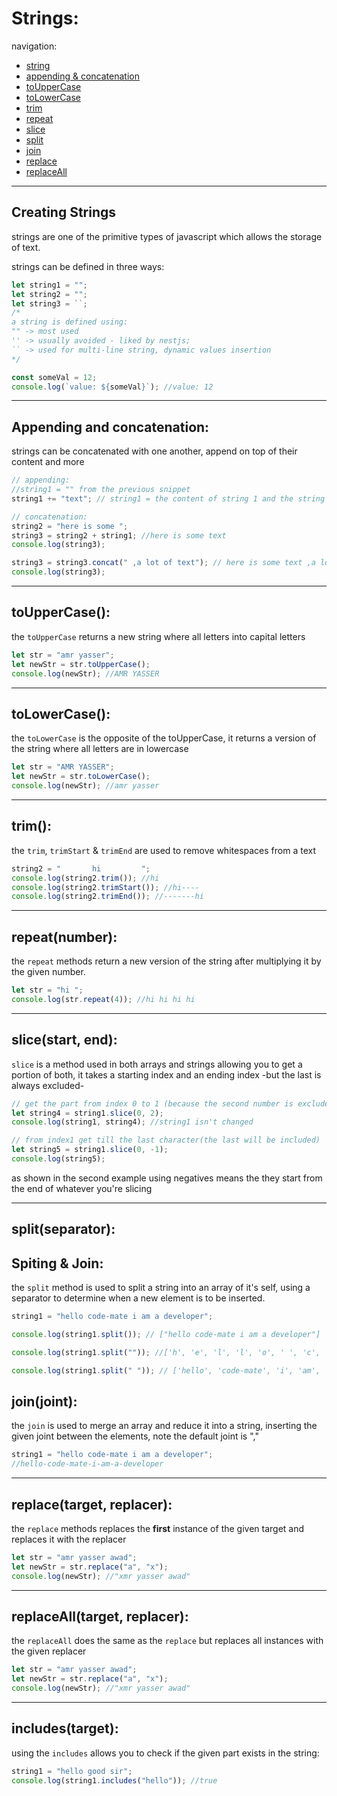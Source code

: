 <!-- @format -->

# Strings:

navigation:

- [string](#creating-strings)
- [appending & concatenation](#appending-and-concatenation)
- [toUpperCase](#touppercase)
- [toLowerCase](#tolowercase)
- [trim](#trim)
- [repeat](#repeatnumber)
- [slice](#slicestart-end)
- [split](#splitseparator)
- [join](#joinjoint)
- [replace](#replacetarget-replacer)
- [replaceAll](#replacealltarget-replacer)

---

## Creating Strings

strings are one of the primitive types of javascript which allows the storage of text.

strings can be defined in three ways:

```javascript
let string1 = "";
let string2 = "";
let string3 = ``;
/*
a string is defined using:
"" -> most used
'' -> usually avoided - liked by nestjs;
`` -> used for multi-line string, dynamic values insertion
*/

const someVal = 12;
console.log(`value: ${someVal}`); //value: 12
```

---

## Appending and concatenation:

strings can be concatenated with one another, append on top of their content and more

```javascript
// appending:
//string1 = "" from the previous snippet
string1 += "text"; // string1 = the content of string 1 and the string of "text"

// concatenation:
string2 = "here is some ";
string3 = string2 + string1; //here is some text
console.log(string3);

string3 = string3.concat(" ,a lot of text"); // here is some text ,a lot of text
console.log(string3);
```

---

## toUpperCase():

the `toUpperCase` returns a new string where all letters into capital letters

```javascript
let str = "amr yasser";
let newStr = str.toUpperCase();
console.log(newStr); //AMR YASSER
```

---

## toLowerCase():

the `toLowerCase` is the opposite of the toUpperCase, it returns a version of the string where all letters are in lowercase

```javascript
let str = "AMR YASSER";
let newStr = str.toLowerCase();
console.log(newStr); //amr yasser
```

---

## trim():

the `trim`, `trimStart` & `trimEnd` are used to remove whitespaces from a text

```javascript
string2 = "       hi         ";
console.log(string2.trim()); //hi
console.log(string2.trimStart()); //hi----
console.log(string2.trimEnd()); //-------hi
```

---

## repeat(number):

the `repeat` methods return a new version of the string after multiplying it by the given number.

```javascript
let str = "hi ";
console.log(str.repeat(4)); //hi hi hi hi
```

---

## slice(start, end):

`slice` is a method used in both arrays and strings allowing you to get a portion of both, it takes a starting index and an ending index -but the last is always excluded-

```javascript
// get the part from index 0 to 1 (because the second number is excluded)
let string4 = string1.slice(0, 2);
console.log(string1, string4); //string1 isn't changed

// from index1 get till the last character(the last will be included)
let string5 = string1.slice(0, -1);
console.log(string5);
```

as shown in the second example using negatives means the they start from the end of whatever you're slicing

---

## split(separator):

## Spiting & Join:

the `split` method is used to split a string into an array of it's self, using a separator to determine when a new element is to be inserted.

```javascript
string1 = "hello code-mate i am a developer";

console.log(string1.split()); // ["hello code-mate i am a developer"]

console.log(string1.split("")); //['h', 'e', 'l', 'l', 'o', ' ', 'c', 'o', 'd', 'e', '-', 'm', 'a', 't', 'e', ' ', 'i', ' ', 'a', 'm', ' ', 'a', ' ', 'd', 'e', 'v', 'e', 'l', 'o', 'p', 'e', 'r']

console.log(string1.split(" ")); // ['hello', 'code-mate', 'i', 'am', 'a', 'developer']
```

## join(joint):

the `join` is used to merge an array and reduce it into a string, inserting the given joint between the elements, note the default joint is ","

```javascript
string1 = "hello code-mate i am a developer";
//hello-code-mate-i-am-a-developer
```

---

## replace(target, replacer):

the `replace` methods replaces the **first** instance of the given target and replaces it with the replacer

```javascript
let str = "amr yasser awad";
let newStr = str.replace("a", "x");
console.log(newStr); //"xmr yasser awad"
```

---

## replaceAll(target, replacer):

the `replaceAll` does the same as the `replace` but replaces all instances with the given replacer

```javascript
let str = "amr yasser awad";
let newStr = str.replace("a", "x");
console.log(newStr); //"xmr yasser awad"
```

---

## includes(target):

using the `includes` allows you to check if the given part exists in the string:

```javascript
string1 = "hello good sir";
console.log(string1.includes("hello")); //true
```
